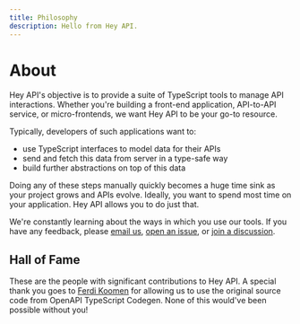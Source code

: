 ```yaml
---
title: Philosophy
description: Hello from Hey API.
---
```


<script setup>
import { VPTeamMembers } from 'vitepress/theme'

const hallOfFame = [
  {
    avatar: 'https://github.com/ferdikoomen.png',
    name: 'Ferdi Koomen',
    links: [
      { icon: 'github', link: 'https://github.com/ferdikoomen' },
    ],
    title: 'OpenAPI TypeScript Codegen',
  },
  {
    avatar: 'https://github.com/nicolas-chaulet.png',
    name: 'Nicolas Chaulet',
    links: [
      { icon: 'github', link: 'https://github.com/nicolas-chaulet' },
    ],
    title: 'Made the Hey API fork',
  },
  {
    avatar: 'https://github.com/jordanshatford.png',
    name: 'Jordan Shatford',
    links: [
      { icon: 'github', link: 'https://github.com/jordanshatford' },
    ],
    title: 'Maintainer and Contributor',
  },
]
</script>

# About

Hey API's objective is to provide a suite of TypeScript tools to manage API interactions. Whether you're building a front-end application, API-to-API service, or micro-frontends, we want Hey API to be your go-to resource.

Typically, developers of such applications want to:

- use TypeScript interfaces to model data for their APIs
- send and fetch this data from server in a type-safe way
- build further abstractions on top of this data

Doing any of these steps manually quickly becomes a huge time sink as your project grows and APIs evolve. Ideally, you want to spend most time on your application. Hey API allows you to do just that.

We're constantly learning about the ways in which you use our tools. If you have any feedback, please [email us](mailto:lubos@heyapi.dev), [open an issue](https://github.com/hey-api/openapi-ts/issues), or [join a discussion](https://github.com/orgs/hey-api/discussions).

## Hall of Fame

These are the people with significant contributions to Hey API. A special thank you goes to [Ferdi Koomen](https://madebyferdi.com/) for allowing us to use the original source code from OpenAPI TypeScript Codegen. None of this would've been possible without you!

<VPTeamMembers size="small" :members="hallOfFame" />

<!--@include: ./sponsorship.md-->
